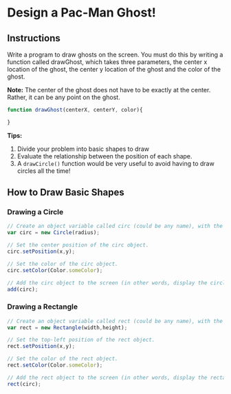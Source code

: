# Design a Pac-Man Ghost!

## Instructions
Write a program to draw ghosts on the screen. You must do this by writing a function called drawGhost, which takes three parameters, the center x location of the ghost, the center y location of the ghost and the color of the ghost.

**Note:** The center of the ghost does not have to be exactly at the center. Rather, it can be any point on the ghost.

```javascript
function drawGhost(centerX, centerY, color){

}
```

**Tips:**
1. Divide your problem into basic shapes to draw
2. Evaluate the relationship between the position of each shape.
3. A `drawCircle()` function would be very useful to avoid having to draw circles all the time!

## How to Draw Basic Shapes
### Drawing a Circle
```javascript
// Create an object variable called circ (could be any name), with the Circle template.
var circ = new Circle(radius); 

// Set the center position of the circ object.
circ.setPosition(x,y); 

// Set the color of the circ object.
circ.setColor(Color.someColor);

// Add the circ object to the screen (in other words, display the circle)
add(circ);

```

### Drawing a Rectangle
```javascript
// Create an object variable called rect (could be any name), with the Rectangle template.
var rect = new Rectangle(width,height); 

// Set the top-left position of the rect object.
rect.setPosition(x,y);

// Set the color of the rect object.
rect.setColor(Color.someColor);

// Add the rect object to the screen (in other words, display the rectangle)
rect(circ);

```
